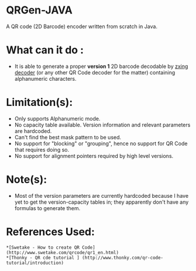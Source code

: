 # QRGen-JAVA

A QR code (2D Barcode) encoder written from scratch in Java.

What can it do :
=================
 * It is able to generate a proper **version 1** 2D barcode decodable by [zxing decoder](zxing.org) (or any other QR Code decoder for the matter) containing alphanumeric characters. 

Limitation(s):
================
  * Only supports Alphanumeric mode.
  * No capacity table available. Version information and relevant parameters are hardcoded. 
  * Can't find the best mask pattern to be used.
  * No support for "blocking" or "grouping", hence no support for QR Code that requires doing so.
  * No support for alignment pointers required by high level versions.
  

Note(s):
=================
 * Most of the version parameters are currently hardcoded because I have yet to get the version-capacity tables in; they apparently don't have any formulas to generate them.


References Used:
================
    *[Swetake - How to create QR Code] (http://www.swetake.com/qrcode/qr1_en.html)
    *[Thonky - QR cde tutorial ] (http://www.thonky.com/qr-code-tutorial/introduction)